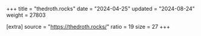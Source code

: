 +++
title = "thedroth.rocks"
date = "2024-04-25"
updated = "2024-08-24"
weight = 27803

[extra]
source = "https://thedroth.rocks/"
ratio = 19
size = 27
+++
